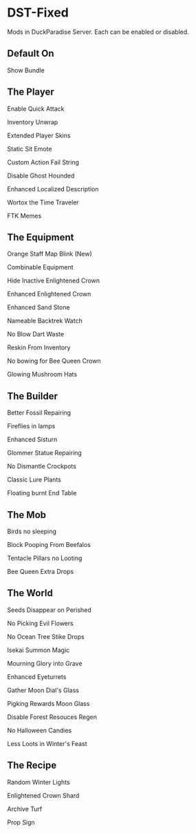 # DST-Fixed

Mods in DuckParadise Server. Each can be enabled or disabled.


## Default On

Show Bundle


## The Player

Enable Quick Attack

Inventory Unwrap

Extended Player Skins

Static Sit Emote

Custom Action Fail String

Disable Ghost Hounded

Enhanced Localized Description

Wortox the Time Traveler

FTK Memes


## The Equipment

Orange Staff Map Blink (New)

Combinable Equipment

Hide Inactive Enlightened Crown

Enhanced Enlightened Crown

Enhanced Sand Stone

Nameable Backtrek Watch

No Blow Dart Waste

Reskin From Inventory

No bowing for Bee Queen Crown

Glowing Mushroom Hats


## The Builder

Better Fossil Repairing

Fireflies in lamps

Enhanced Sisturn

Glommer Statue Repairing

No Dismantle Crockpots

Classic Lure Plants

Floating burnt End Table


## The Mob

Birds no sleeping

Block Pooping From Beefalos

Tentacle Pillars no Looting

Bee Queen Extra Drops



## The World

Seeds Disappear on Perished

No Picking Evil Flowers

No Ocean Tree Stike Drops

Isekai Summon Magic

Mourning Glory into Grave

Enhanced Eyeturrets

Gather Moon Dial's Glass

Pigking Rewards Moon Glass

Disable Forest Resouces Regen

No Halloween Candies

Less Loots in Winter's Feast


## The Recipe

Random Winter Lights

Enlightened Crown Shard

Archive Turf

Prop Sign
